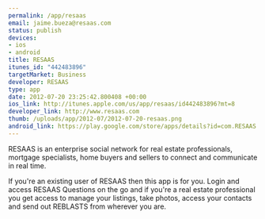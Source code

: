 ```yaml
--- 
permalink: /app/resaas
email: jaime.bueza@resaas.com
status: publish
devices: 
- ios
- android
title: RESAAS
itunes_id: "442483896"
targetMarket: Business
developer: RESAAS
type: app
date: 2012-07-20 23:25:42.800408 +00:00
ios_link: http://itunes.apple.com/us/app/resaas/id442483896?mt=8
developer_link: http://www.resaas.com
thumb: /uploads/app/2012-07/2012-07-20-resaas.png
android_link: https://play.google.com/store/apps/details?id=com.RESAAS.android&hl=en_GB
---
```


RESAAS is an enterprise social network for real estate professionals, mortgage specialists, home buyers and sellers to connect and communicate in real time. 

If you're an existing user of RESAAS then this app is for you. Login and access RESAAS Questions on the go and if you're a real estate professional you get access to manage your listings, take photos, access your contacts and send out REBLASTS from wherever you are.
